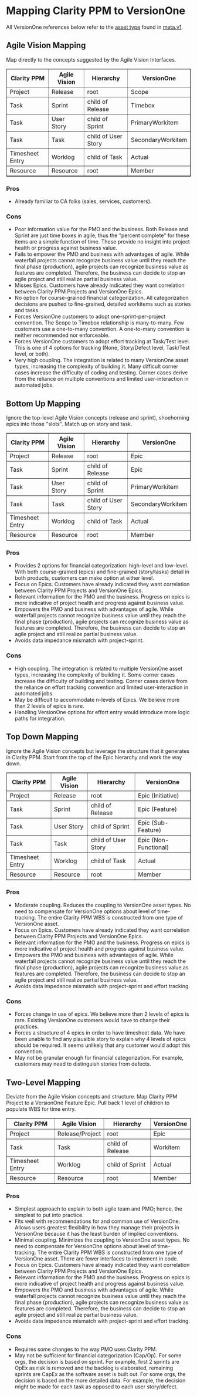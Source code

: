 # Mapping Clarity PPM to VersionOne

All VersionOne references below refer to the [asset type](https://community.versionone.com/Developers/Developer-Library/Concepts/Asset_Type) found in [meta.v1](https://community.versionone.com/Developers/Developer-Library/Documentation/API/Endpoints/meta.v1).

## Agile Vision Mapping

Map directly to the concepts suggested by the Agile Vision Interfaces.

<table border="1" width="100%">
	<tr>
		<th>Clarity PPM</th>
		<th>Agile Vision</th>
		<th>Hierarchy</th>
		<th>VersionOne</th>
	</tr>
	<tr>
		<td>Project</td>
		<td>Release</td>
		<td>root</td>
		<td>Scope</td>
	</tr>
	<tr>
		<td>Task</td>
		<td>Sprint</td>
		<td>child of Release</td>
		<td>Timebox</td>
	</tr>
	<tr>
		<td>Task</td>
		<td>User Story</td>
		<td>child of Sprint</td>
		<td>PrimaryWorkitem</td>
	</tr>
	<tr>
		<td>Task</td>
		<td>Task</td>
		<td>child of User Story</td>
		<td>SecondaryWorkitem</td>
	</tr>
	<tr>
		<td>Timesheet Entry</td>
		<td>Worklog</td>
		<td>child of Task</td>
		<td>Actual</td>
	</tr>
	<tr>
		<td>Resource</td>
		<td>Resource</td>
		<td>root</td>
		<td>Member</td>
	</tr>
</table>

### Pros

* Already familiar to CA folks (sales, services, customers).

### Cons

* Poor information value for the PMO and the business. Both Release and Sprint are just time boxes in agile, thus the "percent complete" for these items are a simple function of time. These provide no insight into project health or progress against business value.
* Fails to empower the PMO and business with advantages of agile. While waterfall projects cannot recognize business value until they reach the final phase (production), agile projects can recognize business value as features are completed. Therefore, the business can decide to stop an agile project and still realize partial business value.
* Misses Epics. Customers have already indicated they want correlation between Clarity PPM Projects and VersionOne Epics.
* No option for course-grained financial categorization. All categorization decisions are pushed to fine-grained, detailed workitems such as stories and tasks.
* Forces VersionOne customers to adopt one-sprint-per-project convention. The Scope to Timebox relationship is many-to-many. Few customers use a one-to-many convention. A one-to-many convention is neither recommended nor enforceable.
* Forces VersionOne customers to adopt effort tracking at Task/Test level. This is one of 4 options for tracking (None, Story/Defect level, Task/Test level, or both).
* Very high coupling. The integration is related to many VersionOne asset types, increasing the complexity of building it. Many difficult corner cases increase the difficulty of coding and testing. Corner cases derive from the reliance on multiple conventions and limited user-interaction in automated jobs.

## Bottom Up Mapping

Ignore the top-level Agile Vision concepts (release and sprint), shoehorning epics into those "slots". Match up on story and task.

<table border="1" width="100%">
	<tr>
		<th>Clarity PPM</th>
		<th>Agile Vision</th>
		<th>Hierarchy</th>
		<th>VersionOne</th>
	</tr>
	<tr>
		<td>Project</td>
		<td>Release</td>
		<td>root</td>
		<td>Epic</td>
	</tr>
	<tr>
		<td>Task</td>
		<td>Sprint</td>
		<td>child of Release</td>
		<td>Epic</td>
	</tr>
	<tr>
		<td>Task</td>
		<td>User Story</td>
		<td>child of Sprint</td>
		<td>PrimaryWorkitem</td>
	</tr>
	<tr>
		<td>Task</td>
		<td>Task</td>
		<td>child of User Story</td>
		<td>SecondaryWorkitem</td>
	</tr>
	<tr>
		<td>Timesheet Entry</td>
		<td>Worklog</td>
		<td>child of Task</td>
		<td>Actual</td>
	</tr>
	<tr>
		<td>Resource</td>
		<td>Resource</td>
		<td>root</td>
		<td>Member</td>
	</tr>
</table>

### Pros

* Provides 2 options for financial categorization: high-level and low-level. With both course-grained (epics) and fine-grained (story/tasks) detail in both products, customers can make option at either level.
* Focus on Epics. Customers have already indicated they want correlation between Clarity PPM Projects and VersionOne Epics.
* Relevant information for the PMO and the business. Progress on epics is more indicative of project health and progress against business value.
* Empowers the PMO and business with advantages of agile. While waterfall projects cannot recognize business value until they reach the final phase (production), agile projects can recognize business value as features are completed. Therefore, the business can decide to stop an agile project and still realize partial business value.
* Avoids data impedance mismatch with project-sprint.

### Cons

* High coupling. The integration is related to multiple VersionOne asset types, increasing the complexity of building it. Some corner cases increase the difficulty of building and testing. Corner cases derive from the reliance on effort tracking convention and limited user-interaction in automated jobs.
* May be difficult to accommodate n-levels of Epics. We believe more than 2 levels of epics is rare.
* Handling VersionOne options for effort entry would introduce more logic paths for integration.

## Top Down Mapping

Ignore the Agile Vision concepts but leverage the structure that it generates in Clarity PPM. Start from the top of the Epic hierarchy and work the way down.

<table border="1" width="100%">
	<tr>
		<th>Clarity PPM</th>
		<th>Agile Vision</th>
		<th>Hierarchy</th>
		<th>VersionOne</th>
	</tr>
	<tr>
		<td>Project</td>
		<td>Release</td>
		<td>root</td>
		<td>Epic (Initiative)</td>
	</tr>
	<tr>
		<td>Task</td>
		<td>Sprint</td>
		<td>child of Release</td>
		<td>Epic (Feature)</td>
	</tr>
	<tr>
		<td>Task</td>
		<td>User Story</td>
		<td>child of Sprint</td>
		<td>Epic (Sub-Feature)</td>
	</tr>
	<tr>
		<td>Task</td>
		<td>Task</td>
		<td>child of User Story</td>
		<td>Epic (Non-Functional)</td>
	</tr>
	<tr>
		<td>Timesheet Entry</td>
		<td>Worklog</td>
		<td>child of Task</td>
		<td>Actual</td>
	</tr>
	<tr>
		<td>Resource</td>
		<td>Resource</td>
		<td>root</td>
		<td>Member</td>
	</tr>
</table>

### Pros

* Moderate coupling. Reduces the coupling to VersionOne asset types.
No need to compensate for VersionOne options about level of time-tracking. The entire Clarity PPM WBS is constructed from one type of VersionOne asset.
* Focus on Epics. Customers have already indicated they want correlation between Clarity PPM Projects and VersionOne Epics.
* Relevant information for the PMO and the business. Progress on epics is more indicative of project health and progress against business value.
* Empowers the PMO and business with advantages of agile. While waterfall projects cannot recognize business value until they reach the final phase (production), agile projects can recognize business value as features are completed. Therefore, the business can decide to stop an agile project and still realize partial business value.
* Avoids data impedance mismatch with project-sprint and effort tracking.

### Cons

* Forces change in use of epics. We believe more than 2 levels of epics is rare. Existing VersionOne customers would have to change their practices.
* Forces a structure of 4 epics in order to have timesheet data. We have been unable to find any plausible story to explain why 4 levels of epics should be required. It seems unlikely that any customer would adopt this convention.
* May not be granular enough for financial categorization. For example, customers may need to distinguish stories from defects.

## Two-Level Mapping

Deviate from the Agile Vision concepts and structure. Map Clarity PPM Project to a VersionOne Feature Epic. Pull back 1 level of children to populate WBS for time entry.

<table border="1" width="100%">
	<tr>
		<th>Clarity PPM</th>
		<th>Agile Vision</th>
		<th>Hierarchy</th>
		<th>VersionOne</th>
	</tr>
	<tr>
		<td>Project</td>
		<td>Release/Project</td>
		<td>root</td>
		<td>Epic</td>
	</tr>
	<tr>
		<td>Task</td>
		<td>Task</td>
		<td>child of Release</td>
		<td>Workitem</td>
	</tr>
	<tr>
		<td>Timesheet Entry</td>
		<td>Worklog</td>
		<td>child of Sprint</td>
		<td>Actual</td>
	</tr>
	<tr>
		<td>Resource</td>
		<td>Resource</td>
		<td>root</td>
		<td>Member</td>
	</tr>
</table>

### Pros

* Simplest approach to explain to both agile team and PMO; hence, the simplest to put into practice.
* Fits well with recommendations for and common use of VersionOne. Allows users greatest flexibility in how they manage their projects in VersionOne because it has the least burden of implied conventions.
* Minimal coupling. Minimizes the coupling to VersionOne asset types.
No need to compensate for VersionOne options about level of time-tracking. The entire Clarity PPM WBS is constructed from one type of VersionOne asset. There are fewer interfaces to implement in code.
* Focus on Epics. Customers have already indicated they want correlation between Clarity PPM Projects and VersionOne Epics.
* Relevant information for the PMO and the business. Progress on epics is more indicative of project health and progress against business value.
* Empowers the PMO and business with advantages of agile. While waterfall projects cannot recognize business value until they reach the final phase (production), agile projects can recognize business value as features are completed. Therefore, the business can decide to stop an agile project and still realize partial business value.
* Avoids data impedance mismatch with project-sprint and effort tracking.

### Cons

* Requires some changes to the way PMO uses Clarity PPM.
* May not be sufficient for financial categorization (Cap/Op). For some orgs, the decision is based on sprint. For example, first 2 sprints are OpEx as risk is removed and the backlog is elaborated, remaining sprints are CapEx as the software asset is built out. For some orgs, the decision is based on the more detailed data. For example, the decision might be made for each task as opposed to each user story/defect.
